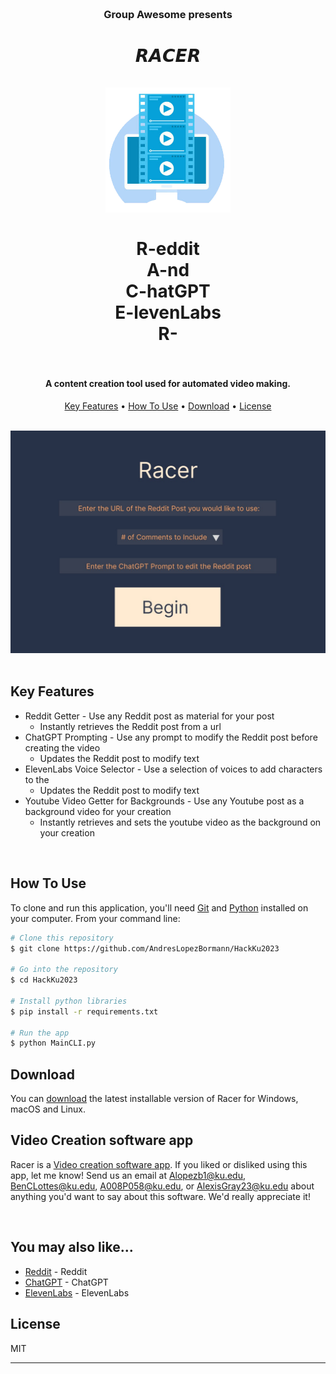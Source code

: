 <h3 align="center">
  <br>

  Group Awesome presents

</h3>

<h1 align="center">
  𝙍𝘼𝘾𝙀𝙍
  <br><br>
  <a href="https://github.com/AndresLopezBormann/HackKu2023"><img src="resources/Images/logo.jpg" alt="Racer" width="200"></a>
  <br><br>
  R-eddit
  <br>
  A-nd
  <br>
  C-hatGPT
  <br>
  E-levenLabs
  <br>
  R-
  <br><br>
</h1>

<h4 align="center">A content creation tool used for automated video making.</h4>


<p align="center">
  <a href="#key-features">Key Features</a> •
  <a href="#how-to-use">How To Use</a> •
  <a href="#download">Download</a> •
  <a href="#license">License</a>
</p>
<br>
<div align="center">
<img src="resources/Images/Racer.jpg" alt="Racer" width="600"></a>
</div>
<br>

## Key Features

* Reddit Getter - Use any Reddit post as material for your post
  - Instantly retrieves the Reddit post from a url
* ChatGPT Prompting - Use any prompt to modify the Reddit post before creating the video
  - Updates the Reddit post to modify text
* ElevenLabs Voice Selector - Use a selection of voices to add characters to the
  - Updates the Reddit post to modify text
* Youtube Video Getter for Backgrounds - Use any Youtube post as a background video for your creation
  - Instantly retrieves and sets the youtube video as the background on your creation 
<br>

## How To Use

To clone and run this application, you'll need [Git](https://git-scm.com) and [Python](https://www.python.org/)  installed on your computer. From your command line:

```bash
# Clone this repository
$ git clone https://github.com/AndresLopezBormann/HackKu2023

# Go into the repository
$ cd HackKu2023

# Install python libraries
$ pip install -r requirements.txt

# Run the app
$ python MainCLI.py
```

## Download

You can [download](https://github.com/AndresLopezBormann/HackKu2023) the latest installable version of Racer for Windows, macOS and Linux.
<br>

## Video Creation software app

Racer is a [Video creation software app](https://en.wikipedia.org/wiki/Video_editing_software). If you liked or disliked using this app, let me know! Send us an email at <Alopezb1@ku.edu>, <BenCLottes@ku.edu>, <A008P058@ku.edu>, or <AlexisGray23@ku.edu> about anything you'd want to say about this software. We'd really appreciate it!

<br>

## You may also like...

- [Reddit](https://www.reddit.com/) - Reddit
- [ChatGPT](https://openai.com/blog/chatgpt) - ChatGPT
- [ElevenLabs](https://beta.elevenlabs.io/speech-synthesis) - ElevenLabs


## License

MIT

---
